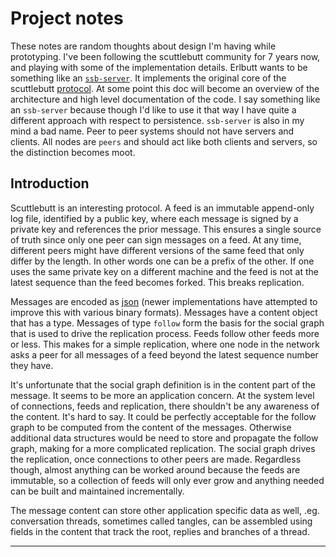 Project notes
=============
These notes are random thoughts about design I'm having while prototyping. I've been following the scuttlebutt community for 7 years now, and playing with some of the implementation details. Erlbutt wants to be something like an [`ssb-server`][4]. It implements the original core of the scuttlebutt [protocol][7]. At some point this doc will become an overview of the architecture and high level documentation of the code. I say something like an `ssb-server` because though I'd like to use it that way I have quite a different approach with respect to persistence. `ssb-server` is also in my mind a bad name. Peer to peer systems should not have servers and clients. All nodes are `peers` and should act like both clients and servers, so the distinction becomes moot.

Introduction
-------------

Scuttlebutt is an interesting protocol. A feed is an immutable append-only log file, identified by a public key, where each message is signed by a private key and references the prior message. This ensures a single source of truth since only one peer can sign messages on a feed. At any time, different peers might have different versions of the same feed that only differ by the length. In other words one can be a prefix of the other. If one uses the same private key on a different machine and the feed is not at the latest sequence than the feed becomes forked. This breaks replication.

Messages are encoded as [json][8] (newer implementations have attempted to improve this with various binary formats). Messages have a content object that has a type. Messages of type `follow` form the basis for the social graph that is used to drive the replication process. Feeds follow other feeds more or less. This makes for a simple replication, where one node in the network asks a peer for all messages of a feed beyond the latest sequence number they have.

It's unfortunate that the social graph definition is in the content part of the message. It seems to be more an application concern. At the system level of connections, feeds and replication, there shouldn't be any awareness of the content. It's hard to say. It could be perfectly acceptable for the follow graph to be computed from the content of the messages. Otherwise additional data structures would be need to store and propagate the follow graph, making for a more complicated replication. The social graph drives the replication, once connections to other peers are made. Regardless though, almost anything can be worked around because the feeds are immutable, so a collection of feeds will only ever grow and anything needed can be built and maintained incrementally.

The message content can store other application specific data as well, .eg. conversation threads, sometimes called tangles, can be assembled using fields in the content that track the root, replies and branches of a thread.


----
[0]: https://github.com/rebar/rebar3
[1]: https://viewer.scuttlebot.io/%25pYmFr6d0QwLP%2BYG0VNoo75PP7eYNZ1Y8C2MC9IjF5aw%3D.sha256
[2]: http://localhost:8989/blobs/get/&4DUnrqwI7xxUpP6omK1wiPSco5uLrNa6Ey7lNrXCzCU=.sha256
[3]: https://github.com/cn-uofbasel/ssbdrv/blob/master/doc/tangle.md
[4]: https://github.com/ssbc/ssb-server
[5]: https://cloud.google.com/healthcare/
[6]: https://github.com/flumedb/flumedb
[7]: https://ssbc.github.io/scuttlebutt-protocol-guide/
[8]: https://ssbc.github.io/scuttlebutt-protocol-guide/#message-format
